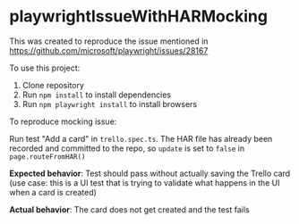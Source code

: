 # playwrightIssueWithHARMocking

This was created to reproduce the issue mentioned in https://github.com/microsoft/playwright/issues/28167

To use this project:

1. Clone repository
2. Run `npm install` to install dependencies
3. Run `npm playwright install` to install browsers

To reproduce mocking issue:

Run test "Add a card" in `trello.spec.ts`. The HAR file has already been recorded and committed to the repo, so `update` is set to `false` in `page.routeFromHAR()`

**Expected behavior**: Test should pass without actually saving the Trello card (use case: this is a UI test that is trying to validate what happens in the UI when a card is created)

**Actual behavior**: The card does not get created and the test fails
